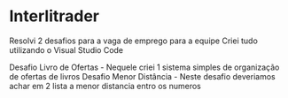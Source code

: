 # Interlitrader

Resolvi 2 desafios para a vaga de emprego para a equipe
Criei tudo utilizando o Visual Studio Code 

Desafio Livro de Ofertas - Nequele criei 1 sistema simples de organização de ofertas de livros
Desafio Menor Distância - Neste desafio deveriamos achar em 2 lista a menor distancia entro os numeros
